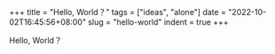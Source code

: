 +++
title = "Hello, World？"
tags = ["ideas", "alone"]
date = "2022-10-02T16:45:56+08:00"
slug = "hello-world"
indent = true
+++


Hello, World？